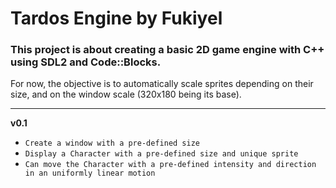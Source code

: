 # Tardos Engine by Fukiyel  
### This project is about creating a basic 2D game engine with C++ using SDL2 and Code::Blocks.  
For now, the objective is to automatically scale sprites depending on their size, and on the window scale (320x180 being its base).  

---
**v0.1**  
* `Create a window with a pre-defined size`
* `Display a Character with a pre-defined size and unique sprite`
* `Can move the Character with a pre-defined intensity and direction in an uniformly linear motion`
